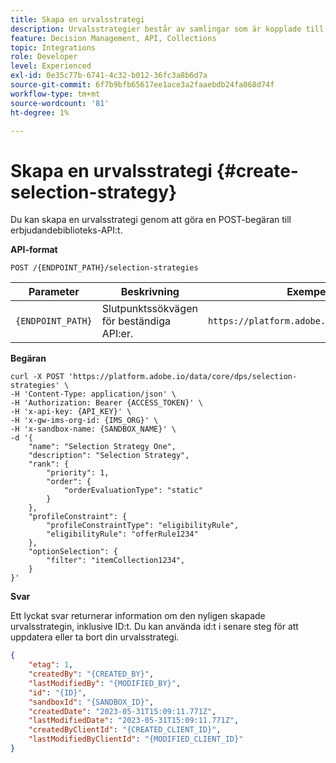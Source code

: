 ```yaml
---
title: Skapa en urvalsstrategi
description: Urvalsstrategier består av samlingar som är kopplade till begränsningar och rangordningsmetoder för att fastställa erbjudanden.
feature: Decision Management, API, Collections
topic: Integrations
role: Developer
level: Experienced
exl-id: 0e35c77b-6741-4c32-b012-36fc3a8b6d7a
source-git-commit: 6f7b9bfb65617ee1ace3a2faaebdb24fa068d74f
workflow-type: tm+mt
source-wordcount: '81'
ht-degree: 1%

---
```


# Skapa en urvalsstrategi {#create-selection-strategy}

Du kan skapa en urvalsstrategi genom att göra en POST-begäran till erbjudandebiblioteks-API:t.

**API-format**

```http
POST /{ENDPOINT_PATH}/selection-strategies 
```

| Parameter | Beskrivning | Exempel |
| --------- | ----------- | ------- |
| `{ENDPOINT_PATH}` | Slutpunktssökvägen för beständiga API:er. | `https://platform.adobe.io/data/core/dps` |

**Begäran**

```shell
curl -X POST 'https://platform.adobe.io/data/core/dps/selection-strategies' \
-H 'Content-Type: application/json' \
-H 'Authorization: Bearer {ACCESS_TOKEN}' \
-H 'x-api-key: {API_KEY}' \
-H 'x-gw-ims-org-id: {IMS_ORG}' \
-H 'x-sandbox-name: {SANDBOX_NAME}' \
-d '{    
    "name": "Selection Strategy One",
    "description": "Selection Strategy",
    "rank": {
        "priority": 1,
        "order": {
            "orderEvaluationType": "static"
        }
    },
    "profileConstraint": {
        "profileConstraintType": "eligibilityRule",
        "eligibilityRule": "offerRule1234"
    },
    "optionSelection": {
        "filter": "itemCollection1234",
    }
}'
```

**Svar**

Ett lyckat svar returnerar information om den nyligen skapade urvalsstrategin, inklusive ID:t. Du kan använda id:t i senare steg för att uppdatera eller ta bort din urvalsstrategi.

```json
{
    "etag": 1,
    "createdBy": "{CREATED_BY}",
    "lastModifiedBy": "{MODIFIED_BY}",
    "id": "{ID}",
    "sandboxId": "{SANDBOX_ID}",
    "createdDate": "2023-05-31T15:09:11.771Z",
    "lastModifiedDate": "2023-05-31T15:09:11.771Z",
    "createdByClientId": "{CREATED_CLIENT_ID}",
    "lastModifiedByClientId": "{MODIFIED_CLIENT_ID}"
}
```
